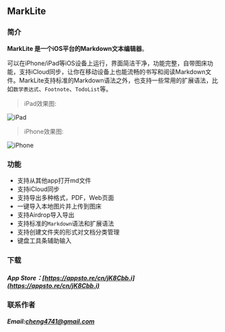 ## MarkLite

### 简介

**MarkLite 是一个iOS平台的Markdown文本编辑器**。

可以在iPhone/iPad等iOS设备上运行，界面简洁干净，功能完整，自带图床功能，支持iCloud同步，让你在移动设备上也能流畅的书写和阅读Markdown文件。MarkLite支持标准的Markdown语法之外，也支持一些常用的扩展语法，比如`数学表达式`、`Footnote`、`TodoList`等。

>iPad效果图:

![iPad](http://p1.bqimg.com/567954/1f97ab7fbaf9015e.jpg)
>iPhone效果图:

![iPhone](http://i1.piimg.com/567954/7acab8403575e5e7.png)

### 功能

* 支持从其他app打开md文件
* 支持iCloud同步
* 支持导出多种格式，PDF，Web页面
* 一键导入本地图片并上传到图床
* 支持Airdrop导入导出
* 支持标准的`Markdown`语法和扩展语法
* 支持创建文件夹的形式对文档分类管理
* 键盘工具条辅助输入

### 下载
##### App Store：[https://appsto.re/cn/jK8Cbb.i](https://appsto.re/cn/jK8Cbb.i)

### 联系作者
##### Email:[cheng4741@gmail.com](cheng4741@gmail.com)
